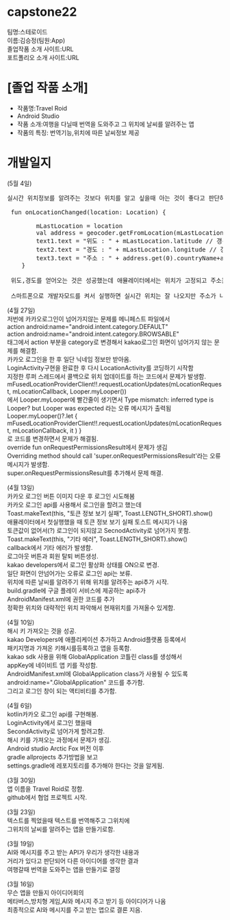 # capstone22

팀명:스테로이드<br>
이름:김승정(팀원:App)<br>
졸업작품 소개 사이트:URL<br>
포트폴리오 소개 사이트:URL<p>
 # [졸업 작품 소개]
- 작품명:Travel Roid
- Android Studio
- 작품 소개:여행을 다닐때 번역을 도와주고 그 위치에 날씨를 알려주는 앱
- 작품의 특징: 번역기능,위치에 따른 날씨정보 제공
        
 # 개발일지
 
 
 (5월 4일)<br>
 <PRE>실시간 위치정보를 알려주는 것보다 위치를 알고 싶을때 아는 것이 좋다고 판단하여 코드를 변경함.<br>
 fun onLocationChanged(location: Location) {<br>
        mLastLocation = location
        val address = geocoder.getFromLocation(mLastLocation.latitude,mLastLocation.longitude,1)
        text1.text = "위도 : " + mLastLocation.latitude // 갱신 된 위도
        text2.text = "경도 : " + mLastLocation.longitude // 갱신 된 경도
        text3.text = "주소 : " + address.get(0).countryName+address.get(0).adminArea
    }<br>
 위도,경도를 얻어오는 것은 성공했는데 애뮬레이터에서는 위치가 고정되고 주소는 잘나옴.<br>
 스마트폰으로 개발자모드를 켜서 실행하면 실시간 위치는 잘 나오지만 주소가 나오지않음.<br></PRE>
 
 (4월 27일)<br>
 저번에 카카오로그인이 넘어가지않는 문제를 메니페스트 파일에서 <br>
 action android:name="android.intent.category.DEFAULT" <br>
 action android:name="android.intent.category.BROWSABLE" <br>
 태그에서 action 부분을 category로 변경해서 kakao로그인 화면이 넘어가지 않는 문제를 해결함.<br>
 카카오 로그인을 한 후 일단 닉네임 정보만 받아옴.<br>
 LoginActivity구현을 완료한 후 다시 LocationActivity를 코딩하기 시작함<br>
 지정한 루퍼 스레드에서 콜백으로 위치 업데이트를 하는 코드에서 문제가 발생함.<br>
mFusedLocationProviderClient!!.requestLocationUpdates(mLocationRequest, mLocationCallback, Looper.myLooper())<br>
 에서 Looper.myLooper에 빨간줄이 생기면서
 Type mismatch: inferred type is Looper? but Looper was expected 라는 오류 메시지가 출력됨
 Looper.myLooper()?.let {
            mFusedLocationProviderClient!!.requestLocationUpdates(mLocationRequest, mLocationCallback,
                it
            )
        }<br>
 로 코드를 변경하면서 문제가 해결됨.<br>
 override fun onRequestPermissionsResult에서  문제가 생김<br>
 Overriding method should call 'super.onRequestPermissionsResult'라는 오류메시지가 발생함.<br>
 super.onRequestPermissionsResult를 추가해서 문제 해결.<br>
 
 
 
 
 
 (4월 13일)<br>
 카카오 로그인 버튼 이미지 다운 후 로그인 시도해봄<br>
 카카오 로그인 api를 사용해서 로그인을 할려고 했는데<br>
 Toast.makeText(this, "토큰 정보 보기 실패", Toast.LENGTH_SHORT).show()<br>
 애뮬레이터에서 첫실행했을 때 토큰 정보 보기 실패 토스트 메시지가 나옴<br>
 토큰값이 없어서(?) 로그인이 되지않고 SecnodActivity로 넘어가지 못함.<br>
 Toast.makeText(this, "기타 에러", Toast.LENGTH_SHORT).show()<br>
 callback에서 기타 에러가 발생함. <br>
 로그아웃 버튼과 회원 탈퇴 버튼생성.<br>
 kakao developers에서 로그인 활상화 상태를 ON으로 변경.<br>
 일단 화면이 안넘어가는 오류로 로그인 api는 보류.<br>
 위치에 따른 날씨를 알려주기 위해 위치를 알려주는 api추가 시작.<br>
 build.gradle에 구글 플레이 서비스에 제공하는 api추가<br>
 AndroidManifest.xml에 권한 코드를 추가<br>
 정확한 위치와 대략적인 위치 파악해서 현재위치를 가져올수 있게함.<br>
 
 
 
 
 (4월 10일)<br>
 해시 키 가져오는 것을 성공.<br>
 kakao Developers에 애플리케이션 추가하고 Android플랫폼 등록에서<br> 
 패키지명과 가져온 키해시를등록하고 앱을 등록함.<br>
 kakao sdk 사용을 위해 GlobalApplication 코틀린 class를 생성해서<br>
 appKey에 네이비트 앱 키를 작성함.<br>
 AndroidManifest.xml에 GlobalApplication class가 사용될 수 있도록<br>
 android:name=".GlobalApplication" 코드를 추가함.<br>
 그리고 로그인 창이 되는 액티비티를 추가함.<br>
 
 
 
 
 (4월 6일)<br>
 kotlin카카오 로그인 api를 구현해봄.<br>
 LoginActivity에서 로그인 했을때 <br>
 SecondActivity로 넘어가게 할려고함.<br>
 해시 키를 가져오는 과정에서 문제가 생김.<br>
 Android studio Arctic Fox 버전 이후 <br>
 gradle allprojects 추가방법을 보고 <br>
 settings.gradle에 레포지토리를 추가해야 한다는 것을 알게됨.<br>


 (3월 30일)<br>
 앱 이름을 Travel Roid로 정함.<br>
 github에서 협업 프로젝트 시작.<br>
 
 (3월 23일)<br>
 텍스트를 찍었을때 텍스트를 번역해주고 그위치에<br> 
 그위치의 날씨를 알려주는 앱을 만들기로함.<br>
 
  (3월 19일)<br>
 AI와 메시지를 주고 받는 API가 우리가 생각한 내용과<br> 
 거리가 있다고 판단되어 다른 아이디어를 생각한 결과<br>
 여행갈때 번역을 도와주는 앱을 만들기로 결정<br> 
        
 (3월 16일)<br>
 무슨 앱을 만들지 아이디어회의<br>
 메타버스,방치형 게임,AI와 메시지 주고 받기 등 아이디어가 나옴<br>
 최종적으로 AI와 메시지를 주고 받는 앱으로 결론 지음.
        
       
 

        
        
 
 

        
  
        
 
        
        
        


